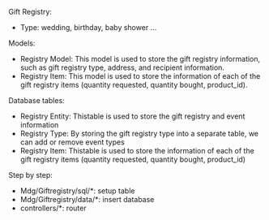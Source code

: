 Gift Registry: 
- Type: wedding, birthday, baby shower ...

Models:
- Registry Model: This model is used to store the gift registry information, such as gift registry type, address, and recipient information.
- Registry Item: This model is used to store the information of each of the gift registry items (quantity requested, quantity bought, product_id).

Database tables:
- Registry Entity: Thistable is used to store the gift registry and event information
- Registry Type: By storing the gift registry type into a separate table, we can add or remove event types
- Registry Item: Thistable is used to store the information of each of the gift registry items (quantity requested, quantity bought, product_id)

Step by step:
- Mdg/Giftregistry/sql/*: setup table
- Mdg/Giftregistry/data/*: insert database
- controllers/*: router
